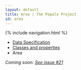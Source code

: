 ```yaml
---
layout: default
title: Area | The Popolo Project
id: area
---
```

{% include navigation.html %}

<ul class="breadcrumb">
  <li><a href="/specs/">Data Specification</a></li>
  <li><a href="/specs/#classes-and-properties">Classes and properties</a></li>
  <li class="active">Area</li>
</ul>

_Coming soon: [See issue #21](https://github.com/opennorth/popolo-spec/issues/21)_
